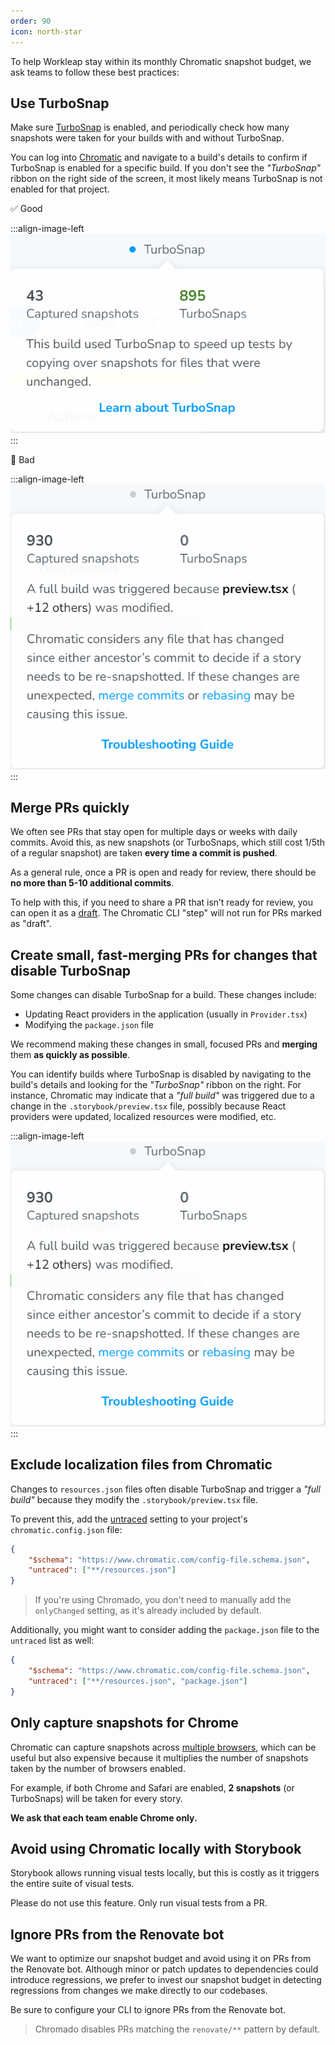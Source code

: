 ```yaml
---
order: 90
icon: north-star
---
```


To help Workleap stay within its monthly Chromatic snapshot budget, we ask teams to follow these best practices:

## Use TurboSnap

Make sure [TurboSnap](https://www.chromatic.com/docs/turbosnap/) is enabled, and periodically check how many snapshots were taken for your builds with and without TurboSnap.

You can log into [Chromatic](https://www.chromatic.com/) and navigate to a build's details to confirm if TurboSnap is enabled for a specific build. If you don't see the _"TurboSnap"_ ribbon on the right side of the screen, it most likely means TurboSnap is not enabled for that project.

:white_check_mark: Good

:::align-image-left
![](./static/turbosnap_good.png)
:::

:no_entry_sign: Bad

:::align-image-left
![](./static/turbosnap_bad.png)
:::

## Merge PRs quickly

We often see PRs that stay open for multiple days or weeks with daily commits. Avoid this, as new snapshots (or TurboSnaps, which still cost 1/5th of a regular snapshot) are taken **every time a commit is pushed**.

As a general rule, once a PR is open and ready for review, there should be **no more than 5-10 additional commits**.

To help with this, if you need to share a PR that isn’t ready for review, you can open it as a [draft](https://learn.microsoft.com/en-us/azure/devops/repos/git/pull-requests?view=azure-devops&tabs=browser#create-draft-prs). The Chromatic CLI "step" will not run for PRs marked as "draft".

## Create small, fast-merging PRs for changes that disable TurboSnap

Some changes can disable TurboSnap for a build. These changes include:

- Updating React providers in the application (usually in `Provider.tsx`)
- Modifying the `package.json` file

We recommend making these changes in small, focused PRs and **merging** them **as quickly as possible**.

You can identify builds where TurboSnap is disabled by navigating to the build's details and looking for the _"TurboSnap"_ ribbon on the right. For instance, Chromatic may indicate that a _"full build"_ was triggered due to a change in the `.storybook/preview.tsx` file, possibly because React providers were updated, localized resources were modified, etc.

:::align-image-left
![](./static/turbosnap_bad.png)
:::

## Exclude localization files from Chromatic

Changes to `resources.json` files often disable TurboSnap and trigger a _"full build"_ because they modify the `.storybook/preview.tsx` file.

To prevent this, add the [untraced](https://www.chromatic.com/docs/configure/#untraced) setting to your project's `chromatic.config.json` file:

```json chromatic.config.json
{
    "$schema": "https://www.chromatic.com/config-file.schema.json",
    "untraced": ["**/resources.json"]
}
```

> If you're using Chromado, you don't need to manually add the `onlyChanged` setting, as it's already included by default.

Additionally, you might want to consider adding the `package.json` file to the `untraced` list as well:

```json chromatic.config.json
{
    "$schema": "https://www.chromatic.com/config-file.schema.json",
    "untraced": ["**/resources.json", "package.json"]
}
```

## Only capture snapshots for Chrome

Chromatic can capture snapshots across [multiple browsers](https://www.chromatic.com/docs/browsers/), which can be useful but also expensive because it multiplies the number of snapshots taken by the number of browsers enabled.

For example, if both Chrome and Safari are enabled, **2 snapshots** (or TurboSnaps) will be taken for every story.

**We ask that each team enable Chrome only.**

## Avoid using Chromatic locally with Storybook

Storybook allows running visual tests locally, but this is costly as it triggers the entire suite of visual tests.

Please do not use this feature. Only run visual tests from a PR.

## Ignore PRs from the Renovate bot

We want to optimize our snapshot budget and avoid using it on PRs from the Renovate bot. Although minor or patch updates to dependencies could introduce regressions, we prefer to invest our snapshot budget in detecting regressions from changes we make directly to our codebases.

Be sure to configure your CLI to ignore PRs from the Renovate bot.

> Chromado disables PRs matching the `renovate/**` pattern by default.
